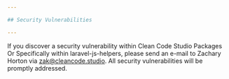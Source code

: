 ```yaml
---

## Security Vulnerabilities

---
```


If you discover a security vulnerability within Clean Code Studio Packages Or Specifically within 
laravel-js-helpers, please send an e-mail to Zachary Horton via zak@cleancode.studio. All security vulnerabilities will be promptly addressed.
